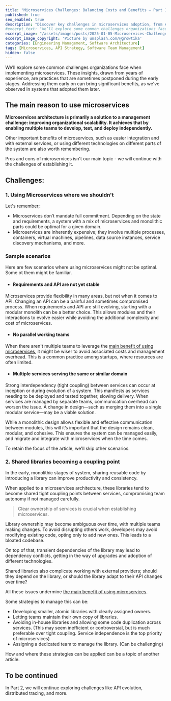 ```yaml
---
title: "Microservices Challenges: Balancing Costs and Benefits – Part 1"
published: true
seo_enabled: true
description: "Discover key challenges in microservices adoption, from API evolution to team autonomy, and learn strategies to balance costs and benefits effectively."
#excerpt_text: "We’ll explore some common challenges organizations face when implementing microservices"
excerpt_image: "/assets/images/posts/2025-01-05-Microservices-Challenges-1/growtika-ZfVyuV8l7WU-unsplash-1.webp"
excerpt_image_copyright: 'Picture by unsplash.com/@growtika'
categories: [Engineering Management, Software Architecture]
tags: [Microservices, API Strategy, Software Team Management]
hidden: false
---
```


We’ll explore some common challenges organizations face when implementing microservices. These insights, drawn from years of experience, are practices that are sometimes postponed during the early stages. Addressing them early on can bring significant benefits, as we've observed in systems that adopted them later.


## The main reason to use microservices

**Microservices architecture is primarily a solution to a management challenge: improving organizational scalability. It achieves that by enabling multiple teams to develop, test, and deploy independently.**

Other important benefits of microservices, such as easier integration and with external services, or using different technologies on different parts of the system are also worth remembering.

Pros and cons of microservices isn't our main topic - we will continue with the challenges of establishing it. 


## Challenges:

### 1. Using Microservices where we shouldn't

Let's remember;
- Microservices don’t mandate full commitment. Depending on the state and requirements, a system with a mix of microservices and monolithic parts could be optimal for a given domain.
- Microservices are inherently expensive; they involve multiple processes, containers, virtual machines, pipelines, data source instances, service discovery mechanisms, and more.


### Sample scenarios

Here are few scenarios where using microservices might not be optimal. Some ot them might be familiar. 

- #### Requirements and API are not yet stable
Microservices provide flexibility in many areas, but not when it comes to API. Changing an API can be a painful and sometimes compromised process. When requirements and API are still evolving, starting with a modular monolith can be a better choice. This allows modules and their interactions to evolve easier while avoiding the additional complexity and cost of microservices.

- #### No parallel working teams
When there aren't multiple teams to leverage the [main benefit of using microservices](#the-main-reason-to-use-microservices "Enabling multiple teams to develop, test, and deploy independently"), it might be wiser to avoid associated costs and management overhead. This is a common practice among startups, where resources are often limited.

- #### Multiple services serving the same or similar domain
Strong  interdependency (tight coupling) between services can occur at inception or during evolution of a system. This manifests as services needing to be deployed and tested together, slowing delivery. When services are managed by separate teams, communication overhead can worsen the issue. A change in design—such as merging them into a single modular service—may be a viable solution.

While a monolithic design allows flexible and effective communication between modules, this will  it’s important that the design remains clean, modular, and cohesive. This ensures the system can be managed easily, and migrate and integrate with microservices when the time comes.

To retain the focus of the article, we'll skip other scenarios.


### 2. Shared libraries becoming a coupling point

In the early, monolithic stages of system, sharing reusable code by introducing a library can improve productivity and consistency.

When applied to a microservices architecture, these libraries tend to become shared tight coupling points between services, compromising team autonomy if not managed carefully.

> Clear ownership of services is crucial when establishing microservices.

Library ownership may become ambiguous over time, with multiple teams making changes. To avoid disrupting others work, developers may avoid modifying existing code, opting only to add new ones. This leads to a bloated codebase.

On top of that, transient dependencies of the library may lead to dependency conflicts, getting in the way of upgrades and adoption of  different technologies.

Shared libraries also complicate working with external providers; should they depend on the library, or should the library adapt to their API changes over time?

All these issues undermine [the main benefit of using microservices](#the-main-reason-to-use-microservices "Enabling multiple teams to develop, test, and deploy independently").

Some strategies to manage this can be:

  - Developing smaller, atomic libraries with clearly assigned owners.
  - Letting teams maintain their own copy of libraries.
  - Avoiding in-house libraries and allowing some code duplication across services. (This may seem inefficient or controversial, but is much preferable over tight coupling. Service independence is the top priority of microservices)
  - Assigning a dedicated team to manage the library. (Can be challenging)

How and where these strategies can be applied can be a topic of another article.


## To be continued

In Part 2, we will continue exploring challenges like API evolution, distributed tracing, and more.
